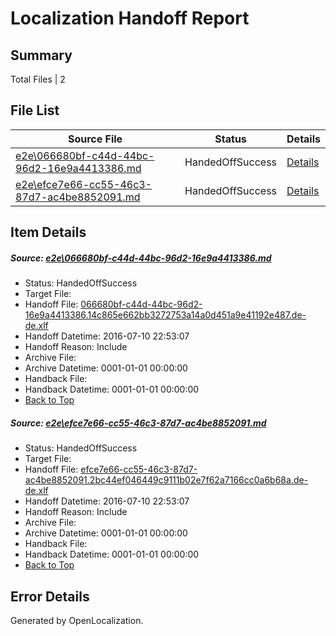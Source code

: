 # <a name='report-top'></a> Localization Handoff Report

## Summary
 Total Files | 2

## File List
 Source File | Status | Details 
 ----------- | ------ | ------- 
 [e2e\066680bf-c44d-44bc-96d2-16e9a4413386.md](https://github.com/OpenLocalizationTestOrg/oltest/blob/60811f56c0e6c3a113e19ca74a1ca51f9cfa5b5e/e2e/066680bf-c44d-44bc-96d2-16e9a4413386.md) | HandedOffSuccess | [Details](#fcdc23819e8760541eef146225aaa7da746908b91)
 [e2e\efce7e66-cc55-46c3-87d7-ac4be8852091.md](https://github.com/OpenLocalizationTestOrg/oltest/blob/60811f56c0e6c3a113e19ca74a1ca51f9cfa5b5e/e2e/efce7e66-cc55-46c3-87d7-ac4be8852091.md) | HandedOffSuccess | [Details](#95127d16c5985b91a6b99972ddc38488e0cafc5d2)

## Item Details
##### <a name='fcdc23819e8760541eef146225aaa7da746908b91'></a> Source: [e2e\066680bf-c44d-44bc-96d2-16e9a4413386.md](https://github.com/OpenLocalizationTestOrg/oltest/blob/60811f56c0e6c3a113e19ca74a1ca51f9cfa5b5e/e2e/066680bf-c44d-44bc-96d2-16e9a4413386.md)
* Status: HandedOffSuccess
* Target File: 
* Handoff File: [066680bf-c44d-44bc-96d2-16e9a4413386.14c865e662bb3272753a14a0d451a9e41192e487.de-de.xlf](https://github.com/OpenLocalizationTestOrg/olhandoff-e2e/blob/058faff5c20cd295a8b4956c1354aee64023570d/ol-handoff/OpenLocalizationTestOrg/oltest-dede-fly/ci/ht/066680bf-c44d-44bc-96d2-16e9a4413386.14c865e662bb3272753a14a0d451a9e41192e487.de-de.xlf)
* Handoff Datetime: 2016-07-10 22:53:07
* Handoff Reason: Include
* Archive File: 
* Archive Datetime: 0001-01-01 00:00:00
* Handback File: 
* Handback Datetime: 0001-01-01 00:00:00
* [Back to Top](#report-top)

##### <a name='95127d16c5985b91a6b99972ddc38488e0cafc5d2'></a> Source: [e2e\efce7e66-cc55-46c3-87d7-ac4be8852091.md](https://github.com/OpenLocalizationTestOrg/oltest/blob/60811f56c0e6c3a113e19ca74a1ca51f9cfa5b5e/e2e/efce7e66-cc55-46c3-87d7-ac4be8852091.md)
* Status: HandedOffSuccess
* Target File: 
* Handoff File: [efce7e66-cc55-46c3-87d7-ac4be8852091.2bc44ef046449c9111b02e7f62a7166cc0a6b68a.de-de.xlf](https://github.com/OpenLocalizationTestOrg/olhandoff-e2e/blob/058faff5c20cd295a8b4956c1354aee64023570d/ol-handoff/OpenLocalizationTestOrg/oltest-dede-fly/ci/ht/efce7e66-cc55-46c3-87d7-ac4be8852091.2bc44ef046449c9111b02e7f62a7166cc0a6b68a.de-de.xlf)
* Handoff Datetime: 2016-07-10 22:53:07
* Handoff Reason: Include
* Archive File: 
* Archive Datetime: 0001-01-01 00:00:00
* Handback File: 
* Handback Datetime: 0001-01-01 00:00:00
* [Back to Top](#report-top)


## Error Details

Generated by OpenLocalization.

